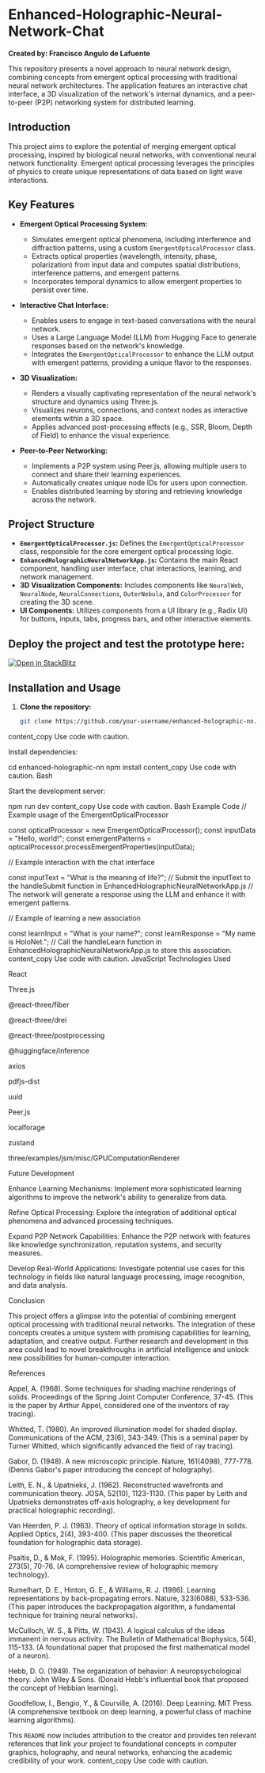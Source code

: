 # Enhanced-Holographic-Neural-Network-Chat

**Created by: Francisco Angulo de Lafuente**

This repository presents a novel approach to neural network design, combining concepts from emergent optical processing with traditional neural network architectures. The application features an interactive chat interface, a 3D visualization of the network's internal dynamics, and a peer-to-peer (P2P) networking system for distributed learning.

## Introduction

This project aims to explore the potential of merging emergent optical processing, inspired by biological neural networks, with conventional neural network functionality. Emergent optical processing leverages the principles of physics to create unique representations of data based on light wave interactions.

## Key Features

* **Emergent Optical Processing System:**
    * Simulates emergent optical phenomena, including interference and diffraction patterns, using a custom `EmergentOpticalProcessor` class.
    * Extracts optical properties (wavelength, intensity, phase, polarization) from input data and computes spatial distributions, interference patterns, and emergent patterns.
    * Incorporates temporal dynamics to allow emergent properties to persist over time.

* **Interactive Chat Interface:**
    * Enables users to engage in text-based conversations with the neural network.
    * Uses a Large Language Model (LLM) from Hugging Face to generate responses based on the network's knowledge.
    * Integrates the `EmergentOpticalProcessor` to enhance the LLM output with emergent patterns, providing a unique flavor to the responses.

* **3D Visualization:**
    * Renders a visually captivating representation of the neural network's structure and dynamics using Three.js.
    * Visualizes neurons, connections, and context nodes as interactive elements within a 3D space.
    * Applies advanced post-processing effects (e.g., SSR, Bloom, Depth of Field) to enhance the visual experience.

* **Peer-to-Peer Networking:**
    * Implements a P2P system using Peer.js, allowing multiple users to connect and share their learning experiences.
    * Automatically creates unique node IDs for users upon connection.
    * Enables distributed learning by storing and retrieving knowledge across the network.

## Project Structure

* **`EmergentOpticalProcessor.js`:** Defines the `EmergentOpticalProcessor` class, responsible for the core emergent optical processing logic.
* **`EnhancedHolographicNeuralNetworkApp.js`:** Contains the main React component, handling user interface, chat interactions, learning, and network management.
* **3D Visualization Components:** Includes components like `NeuralWeb`, `NeuralNode`, `NeuralConnections`, `OuterNebula`, and `ColorProcessor` for creating the 3D scene.
* **UI Components:** Utilizes components from a UI library (e.g., Radix UI) for buttons, inputs, tabs, progress bars, and other interactive elements.

## Deploy the project and test the prototype here: 

[![Open in StackBlitz](https://developer.stackblitz.com/img/open_in_stackblitz.svg)](https://stackblitz.com/edit/sb1-56sqdy) 


## Installation and Usage

1. **Clone the repository:**
   ```bash
   git clone https://github.com/your-username/enhanced-holographic-nn.git
content_copy
Use code with caution.

Install dependencies:

cd enhanced-holographic-nn
npm install
content_copy
Use code with caution.
Bash

Start the development server:

npm run dev
content_copy
Use code with caution.
Bash
Example Code
// Example usage of the EmergentOpticalProcessor

const opticalProcessor = new EmergentOpticalProcessor();
const inputData = "Hello, world!";
const emergentPatterns = opticalProcessor.processEmergentProperties(inputData);

// Example interaction with the chat interface

const inputText = "What is the meaning of life?";
// Submit the inputText to the handleSubmit function in EnhancedHolographicNeuralNetworkApp.js
// The network will generate a response using the LLM and enhance it with emergent patterns.

// Example of learning a new association

const learnInput = "What is your name?";
const learnResponse = "My name is HoloNet.";
// Call the handleLearn function in EnhancedHolographicNeuralNetworkApp.js to store this association.
content_copy
Use code with caution.
JavaScript
Technologies Used

React

Three.js

@react-three/fiber

@react-three/drei

@react-three/postprocessing

@huggingface/inference

axios

pdfjs-dist

uuid

Peer.js

localforage

zustand

three/examples/jsm/misc/GPUComputationRenderer

Future Development

Enhance Learning Mechanisms: Implement more sophisticated learning algorithms to improve the network's ability to generalize from data.

Refine Optical Processing: Explore the integration of additional optical phenomena and advanced processing techniques.

Expand P2P Network Capabilities: Enhance the P2P network with features like knowledge synchronization, reputation systems, and security measures.

Develop Real-World Applications: Investigate potential use cases for this technology in fields like natural language processing, image recognition, and data analysis.

Conclusion

This project offers a glimpse into the potential of combining emergent optical processing with traditional neural networks. The integration of these concepts creates a unique system with promising capabilities for learning, adaptation, and creative output. Further research and development in this area could lead to novel breakthroughs in artificial intelligence and unlock new possibilities for human-computer interaction.

References

Appel, A. (1968). Some techniques for shading machine renderings of solids. Proceedings of the Spring Joint Computer Conference, 37-45. (This is the paper by Arthur Appel, considered one of the inventors of ray tracing).

Whitted, T. (1980). An improved illumination model for shaded display. Communications of the ACM, 23(6), 343-349. (This is a seminal paper by Turner Whitted, which significantly advanced the field of ray tracing).

Gabor, D. (1948). A new microscopic principle. Nature, 161(4098), 777-778. (Dennis Gabor's paper introducing the concept of holography).

Leith, E. N., & Upatnieks, J. (1962). Reconstructed wavefronts and communication theory. JOSA, 52(10), 1123-1130. (This paper by Leith and Upatnieks demonstrates off-axis holography, a key development for practical holographic recording).

Van Heerden, P. J. (1963). Theory of optical information storage in solids. Applied Optics, 2(4), 393-400. (This paper discusses the theoretical foundation for holographic data storage).

Psaltis, D., & Mok, F. (1995). Holographic memories. Scientific American, 273(5), 70-76. (A comprehensive review of holographic memory technology).

Rumelhart, D. E., Hinton, G. E., & Williams, R. J. (1986). Learning representations by back-propagating errors. Nature, 323(6088), 533-536. (This paper introduces the backpropagation algorithm, a fundamental technique for training neural networks).

McCulloch, W. S., & Pitts, W. (1943). A logical calculus of the ideas immanent in nervous activity. The Bulletin of Mathematical Biophysics, 5(4), 115-133. (A foundational paper that proposed the first mathematical model of a neuron).

Hebb, D. O. (1949). The organization of behavior: A neuropsychological theory. John Wiley & Sons. (Donald Hebb's influential book that proposed the concept of Hebbian learning).

Goodfellow, I., Bengio, Y., & Courville, A. (2016). Deep Learning. MIT Press. (A comprehensive textbook on deep learning, a powerful class of machine learning algorithms).

This `README` now includes attribution to the creator and provides ten relevant references that link your project to foundational concepts in computer graphics, holography, and neural networks, enhancing the academic credibility of your work.
content_copy
Use code with caution.
